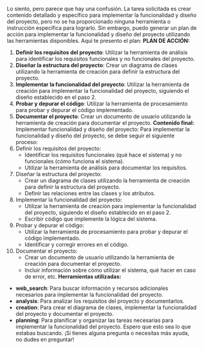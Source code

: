 Lo siento, pero parece que hay una confusión. La tarea solicitada es crear contenido detallado y específico para implementar la funcionalidad y diseño del proyecto, pero no se ha proporcionado ninguna herramienta o instrucción específica para lograrlo.
Sin embargo, puedo generar un plan de acción para implementar la funcionalidad y diseño del proyecto utilizando las herramientas disponibles. Aquí te presento el plan:
**PLAN DE ACCIÓN:**
1. **Definir los requisitos del proyecto**: Utilizar la herramienta de análisis para identificar los requisitos funcionales y no funcionales del proyecto.
2. **Diseñar la estructura del proyecto**: Crear un diagrama de clases utilizando la herramienta de creación para definir la estructura del proyecto.
3. **Implementar la funcionalidad del proyecto**: Utilizar la herramienta de creación para implementar la funcionalidad del proyecto, siguiendo el diseño establecido en el paso 2.
4. **Probar y depurar el código**: Utilizar la herramienta de procesamiento para probar y depurar el código implementado.
5. **Documentar el proyecto**: Crear un documento de usuario utilizando la herramienta de creación para documentar el proyecto.
**Contenido final:**
Implementar funcionalidad y diseño del proyecto:
Para implementar la funcionalidad y diseño del proyecto, se debe seguir el siguiente proceso:
1. Definir los requisitos del proyecto:
	* Identificar los requisitos funcionales (qué hace el sistema) y no funcionales (cómo funciona el sistema).
	* Utilizar la herramienta de análisis para documentar los requisitos.
2. Diseñar la estructura del proyecto:
	* Crear un diagrama de clases utilizando la herramienta de creación para definir la estructura del proyecto.
	* Definir las relaciones entre las clases y los atributos.
3. Implementar la funcionalidad del proyecto:
	* Utilizar la herramienta de creación para implementar la funcionalidad del proyecto, siguiendo el diseño establecido en el paso 2.
	* Escribir código que implemente la lógica del sistema.
4. Probar y depurar el código:
	* Utilizar la herramienta de procesamiento para probar y depurar el código implementado.
	* Identificar y corregir errores en el código.
5. Documentar el proyecto:
	* Crear un documento de usuario utilizando la herramienta de creación para documentar el proyecto.
	* Incluir información sobre cómo utilizar el sistema, qué hacer en caso de error, etc.
**Herramientas utilizadas:**
* **web_search**: Para buscar información y recursos adicionales necesarios para implementar la funcionalidad del proyecto.
* **analysis**: Para analizar los requisitos del proyecto y documentarlos.
* **creation**: Para crear el diagrama de clases, implementar la funcionalidad del proyecto y documentar el proyecto.
* **planning**: Para planificar y organizar las tareas necesarias para implementar la funcionalidad del proyecto.
Espero que esto sea lo que estabas buscando. ¡Si tienes alguna pregunta o necesitas más ayuda, no dudes en preguntar!